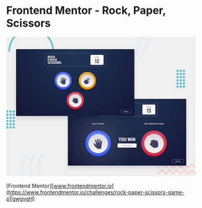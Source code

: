 # Frontend Mentor - Rock, Paper, Scissors

![Design preview for the Rock, Paper, Scissors coding challenge](./design/desktop-preview.jpg)

[Frontend Mentor][www.frontendmentor.io](https://www.frontendmentor.io/challenges/rock-paper-scissors-game-pTgwgvgH)
